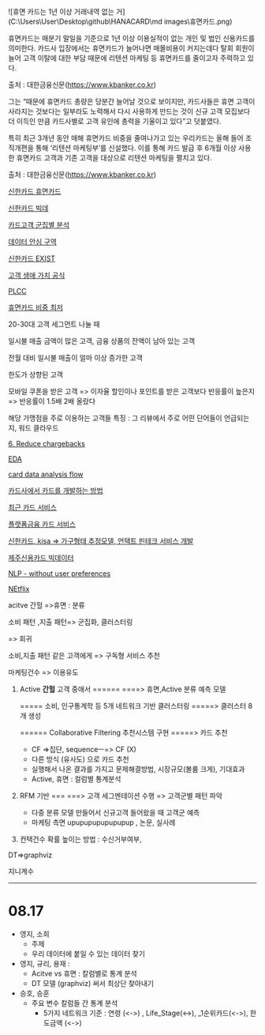 ![휴면 카드는 1년 이상 거래내역 없는 거](C:\Users\User\Desktop\github\HANACARD\md images\휴면카드.png)







휴면카드는 매분기 말일을 기준으로 1년 이상 이용실적이 없는 개인 및 법인 신용카드를 의미한다. 카드사 입장에서는 휴면카드가 늘어나면 매몰비용이 커지는데다 탈회 회원이 늘어 고객 이탈에 대한 부담 때문에 리텐션 마케팅 등 휴면카드를 줄이고자 주력하고 있다.

출처 : 대한금융신문(https://www.kbanker.co.kr)



그는 “때문에 휴면카드 총량은 당분간 늘어날 것으로 보이지만, 카드사들은 휴면 고객이 사라지는 것보다는 일부라도 노력해서 다시 사용하게 만드는 것이 신규 고객 모집보다 더 이득인 만큼 카드사별로 고객 유인에 총력을 기울이고 있다”고 덧붙였다.

특히 최근 3개년 동안 매해 휴면카드 비중을 줄여나가고 있는 우리카드는 올해 들어 조직개편을 통해 ‘리텐션 마케팅부’를 신설했다. 이를 통해 카드 발급 후 6개월 이상 사용한 휴면카드 고객과 기존 고객을 대상으로 리텐션 마케팅을 펼치고 있다.

출처 : 대한금융신문(https://www.kbanker.co.kr)



[신한카드 휴면카드](https://www.shinhancard.com/pconts/html/helpdesk/prdNotice/MOBFM12451/MOBFM12451R05.html)

[신한카드 빅데 ](http://news.einfomax.co.kr/news/articleView.html?idxno=4213152)





[카드고객 군집별 분석](https://dsz.kdata.or.kr/svc/page/application/data_analysis_tab.do?extraInfo=tab5)



[데이터 안심 구역](https://dsz.kdata.or.kr/svc/page/application/data_analysis_tab.do?extraInfo=tab5)





[신한카드 EXIST](https://biz.chosun.com/stock/finance/2022/12/12/SLVOLTE62JEARG4OSI5WK4BF5I/)



[고객 생애 가치 공식](https://www.servicenow.com/kr/products/customer-service-management/what-is-customer-loyalty.html)



[PLCC](https://www.asiatime.co.kr/article/20210806500172#_mobwcvr)

[휴면카드 비중 최저](https://www.meconomynews.com/news/articleView.html?idxno=63291)





20-30대 고객 세그먼트 나눌 때

일시불 매출 금액이 많은 고객, 금융 상품의 잔액이 남아 있는 고객

전월 대비 일시불 매출이 얼마 이상 증가한 고객

한도가 상향된 고객

모바일 쿠폰을 받은 고객 => 이자율 할인이나 포인트를 받은 고객보다 반응률이 높은지 => 반응률이 1.5배 2배 올랐다



해당 가맹점을 주로 이용하는 고객들 특징 :  그 리뷰에서 주로 어떤 단어들이 언급되는지, 워드 클라우드





[6. Reduce chargebacks](https://www.fisglobal.com/en/insights/merchant-solutions-worldpay/article/7-reasons-to-view-analytics-provided-by-a-credit-card-payment-processor)



[EDA](https://www.linkedin.com/pulse/exploring-customer-behavior-data-analysis-credit-card-gordon-kwok)









[card data analysis flow](https://srinimf.com/2017/03/03/all-you-need-to-know-about-credit-card-analytics/)


[카드사에서 카드를 개발하는 방법](https://yozm.wishket.com/magazine/detail/1166/)



[최근 카드 서비스](https://maily.so/tipster/posts/db7f61f6)

[플랫폼금융 카드 서비스](https://news.einfomax.co.kr/news/articleView.html?idxno=4158692)

[신한카드, kisa => 가구형태 추정모델, 언택트 핀테크 서비스 개발](https://news.mt.co.kr/mtview.php?no=2020092011144398694)

[제주신용카드 빅데이터](https://dacon.io/competitions/open/235615/overview/description)

[NLP - without user preferences](https://towardsdatascience.com/nlp-based-recommender-system-without-user-preferences-7077f4474107)

[NEtflix](https://medium.com/mlearning-ai/what-are-the-types-of-recommendation-systems-3487cbafa7c9)









acitve 간헐 =>휴면 : 분류

소비 패턴 ,지출 패턴=> 군집화, 클러스터링

 => 회귀 



소비,지출 패턴 같은 고객에게 => 구독형 서비스 추천



마케팅건수 => 이용유도









1. Active **간헐** 고객 중애서  ====== ====> 휴면,Active 분류 예측 모델

   ===== 소비, 인구통계학 등 5개 네트워크 기반 클러스터링 =====> 클러스터 8개 생성

   ====== Collaborative Filtering 추천시스템 구현 =====> 카드 추천 

   - CF =>집단, sequenceㅡ=> CF (X)
   - 다른 방식 (유사도) 으로 카드 추천
   - 실행해서 나온 결과를 가지고 문제해결방법, 시장규모(볼륨 크게), 기대효과
   - Active, 휴면 : 컬럼별 통계분석

2. RFM 기반 ===  ===> 고객 세그멘테이션 수행 => 고객군별 패턴 파악
   - 다중 분류 모델 만들어서 신규고객 들어왔을 때 고객군 예측
   - 마케팅 측면 upupupupupupupup , 논문, 실사례

3. 컨택건수 확률 높이는 방법  :  수신거부여부, 







DT=>graphviz

지니계수













---

# 08.17

- 영지, 소희 
  - 주제
  - 우리 데이터에 붙일 수 있는 데이터 찾기
- 영지, 규리, 용재 :
  - Acitve vs 휴면 : 칼럼별로 통계 분석
  - DT 모델 (graphviz) 써서 최상단 찾아내기
- 승호, 승훈
  - 주요 변수 칼럼들 간 통계 분석
    - 5가지 네트워크 기준 : 연령 (<->) , Life_Stage(<->), _1순위카드(<->), 한도금액 (<->) 









